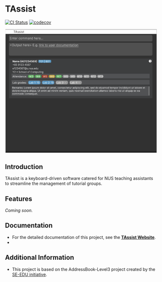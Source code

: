 # TAssist
[![CI Status](https://github.com/se-edu/addressbook-level3/workflows/Java%20CI/badge.svg)](https://github.com/se-edu/addressbook-level3/actions)
[![codecov](https://codecov.io/gh/AY2425S2-CS2103-F15-4/tp/branch/master/graph/badge.svg?token=W9PDYP0LF3)](https://codecov.io/gh/AY2425S2-CS2103-F15-4/tp)

![Ui](docs/images/Ui.png)

## Introduction
TAssist is a keyboard-driven software catered for NUS teaching assistants to streamline the management of tutorial groups.

## Features
_Coming soon._

## Documentation
* For the detailed documentation of this project, see the **[TAssist Website](https://ay2425s2-cs2103-f15-4.github.io/tp/)**.
*
## Additional Information
* This project is based on the AddressBook-Level3 project created by the [SE-EDU initiative](https://se-education.org).
